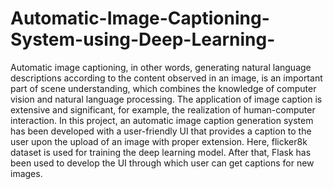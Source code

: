 # Automatic-Image-Captioning-System-using-Deep-Learning-
Automatic image captioning, in other words, generating natural language descriptions according to the content observed in an image, is an important part of scene understanding, which combines the knowledge of computer vision and natural language processing. The application of image caption is extensive and significant, for example, the realization of human-computer interaction. In this project, an automatic image caption generation system has been developed with a user-friendly UI that provides a caption to the user upon the upload of an image with proper extension.
Here, flicker8k dataset is used for training the deep learning model. After that, Flask has been used to develop the UI through which user can get captions for new images.
